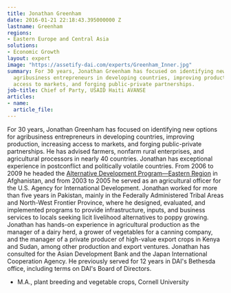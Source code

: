 ```yaml
---
title: Jonathan Greenham
date: 2016-01-21 22:18:43.395000000 Z
lastname: Greenham
regions:
- Eastern Europe and Central Asia
solutions:
- Economic Growth
layout: expert
image: "https://assetify-dai.com/experts/Greenham_Inner.jpg"
summary: For 30 years, Jonathan Greenham has focused on identifying new options for
  agribusiness entrepreneurs in developing countries, improving production, increasing
  access to markets, and forging public-private partnerships.
job-title: Chief of Party, USAID Haiti AVANSE
articles:
- name: 
  article_file: 
---
```


For 30 years, Jonathan Greenham has focused on identifying new options for agribusiness entrepreneurs in developing countries, improving production, increasing access to markets, and forging public-private partnerships. He has advised farmers, nonfarm rural enterprises, and agricultural processors in nearly 40 countries. Jonathan has exceptional experience in postconflict and politically volatile countries. From 2006 to 2009 he headed the [Alternative Development Program—Eastern Region](/our-work/projects/afghanistan-alternative-development-programeastern-region-adpe) in Afghanistan, and from 2003 to 2005 he served as an agricultural officer for the U.S. Agency for International Development. Jonathan worked for more than five years in Pakistan, mainly in the Federally Administered Tribal Areas and North-West Frontier Province, where he designed, evaluated, and implemented programs to provide infrastructure, inputs, and business services to locals seeking licit livelihood alternatives to poppy growing. Jonathan has hands-on experience in agricultural production as the manager of a dairy herd, a grower of vegetables for a canning company, and the manager of a private producer of high-value export crops in Kenya and Sudan, among other production and export ventures. Jonathan has consulted for the Asian Development Bank and the Japan International Cooperation Agency. He previously served for 12 years in DAI's Bethesda office, including terms on DAI's Board of Directors.

* M.A., plant breeding and vegetable crops, Cornell University
